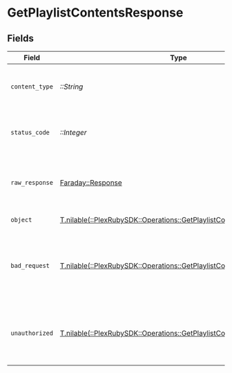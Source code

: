 # GetPlaylistContentsResponse


## Fields

| Field                                                                                                                               | Type                                                                                                                                | Required                                                                                                                            | Description                                                                                                                         |
| ----------------------------------------------------------------------------------------------------------------------------------- | ----------------------------------------------------------------------------------------------------------------------------------- | ----------------------------------------------------------------------------------------------------------------------------------- | ----------------------------------------------------------------------------------------------------------------------------------- |
| `content_type`                                                                                                                      | *::String*                                                                                                                          | :heavy_check_mark:                                                                                                                  | HTTP response content type for this operation                                                                                       |
| `status_code`                                                                                                                       | *::Integer*                                                                                                                         | :heavy_check_mark:                                                                                                                  | HTTP response status code for this operation                                                                                        |
| `raw_response`                                                                                                                      | [Faraday::Response](https://www.rubydoc.info/gems/faraday/Faraday/Response)                                                         | :heavy_check_mark:                                                                                                                  | Raw HTTP response; suitable for custom response parsing                                                                             |
| `object`                                                                                                                            | [T.nilable(::PlexRubySDK::Operations::GetPlaylistContentsResponseBody)](../../models/operations/getplaylistcontentsresponsebody.md) | :heavy_minus_sign:                                                                                                                  | The playlist contents                                                                                                               |
| `bad_request`                                                                                                                       | [T.nilable(::PlexRubySDK::Operations::GetPlaylistContentsBadRequest)](../../models/operations/getplaylistcontentsbadrequest.md)     | :heavy_minus_sign:                                                                                                                  | Bad Request - A parameter was not specified, or was specified incorrectly.                                                          |
| `unauthorized`                                                                                                                      | [T.nilable(::PlexRubySDK::Operations::GetPlaylistContentsUnauthorized)](../../models/operations/getplaylistcontentsunauthorized.md) | :heavy_minus_sign:                                                                                                                  | Unauthorized - Returned if the X-Plex-Token is missing from the header or query.                                                    |